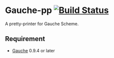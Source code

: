 # Gauche-pp [![Build Status](https://travis-ci.org/leque/Gauche-pp.svg?branch=master)](https://travis-ci.org/leque/Gauche-pp)

A pretty-printer for Gauche Scheme.

## Requirement

- [Gauche](http://practical-scheme.net/gauche/) 0.9.4 or later
